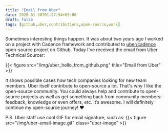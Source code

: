 ```yaml
---
title: "Email from Uber"
date: 2020-01-30T01:27:54+03:00
draft: false
tags: [github,uber,contributions,open-source,work]
---
```


Sometimes interesting things happen. It was about two years ago I worked on a project with Cadence framework and
contributed to [uber/cadence](https://github.com/uber/cadence) open-source project on Github. Today I've received the 
email from Uber Technical Sourcer:

{{< figure src="/img/uber_hello_from_github.png" title="Email from Uber" >}}

It shows possible cases how tech companies looking for new team members. Uber itself contribute to open-source a lot.
That's why I like the open-source community. You could always help and contribute to open-source projects as well as get 
something back from community members: feedback, knowledge or even offers, etc. It’s awesome. I will definitely continue 
my open-source journey! :heart:

P.S. Uber staff use cool GIF for email signature, such as:
{{< figure src="/img/uber-email-image.gif" class="uber-image" >}}